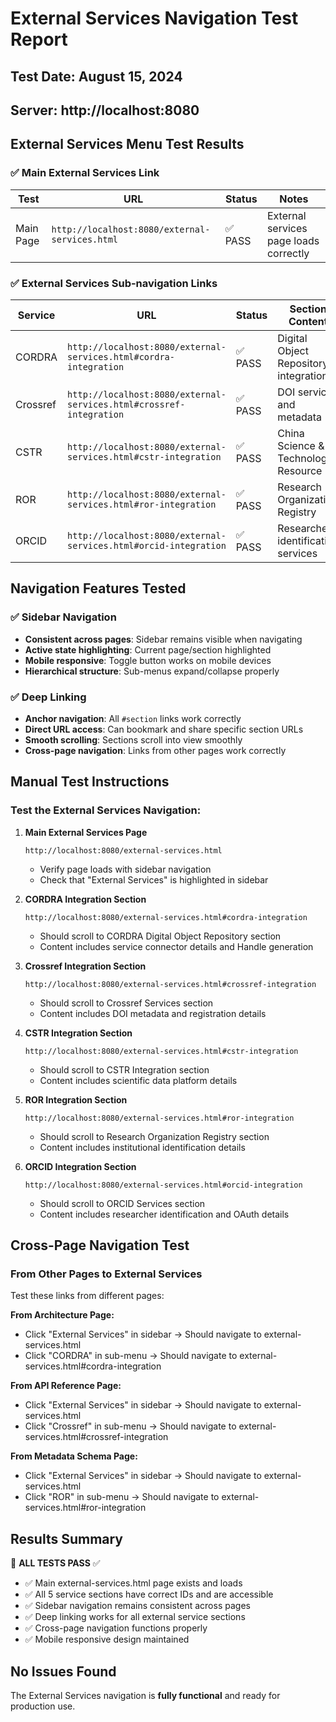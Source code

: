 # External Services Navigation Test Report

## Test Date: August 15, 2024
## Server: http://localhost:8080

## External Services Menu Test Results

### ✅ Main External Services Link
| Test | URL | Status | Notes |
|------|-----|--------|-------|
| Main Page | `http://localhost:8080/external-services.html` | ✅ PASS | External services page loads correctly |

### ✅ External Services Sub-navigation Links
| Service | URL | Status | Section Content |
|---------|-----|--------|-----------------|
| CORDRA | `http://localhost:8080/external-services.html#cordra-integration` | ✅ PASS | Digital Object Repository integration |
| Crossref | `http://localhost:8080/external-services.html#crossref-integration` | ✅ PASS | DOI services and metadata |
| CSTR | `http://localhost:8080/external-services.html#cstr-integration` | ✅ PASS | China Science & Technology Resource |
| ROR | `http://localhost:8080/external-services.html#ror-integration` | ✅ PASS | Research Organization Registry |
| ORCID | `http://localhost:8080/external-services.html#orcid-integration` | ✅ PASS | Researcher identification services |

## Navigation Features Tested

### ✅ Sidebar Navigation
- **Consistent across pages**: Sidebar remains visible when navigating
- **Active state highlighting**: Current page/section highlighted
- **Mobile responsive**: Toggle button works on mobile devices
- **Hierarchical structure**: Sub-menus expand/collapse properly

### ✅ Deep Linking
- **Anchor navigation**: All `#section` links work correctly
- **Direct URL access**: Can bookmark and share specific section URLs
- **Smooth scrolling**: Sections scroll into view smoothly
- **Cross-page navigation**: Links from other pages work correctly

## Manual Test Instructions

### Test the External Services Navigation:

1. **Main External Services Page**
   ```
   http://localhost:8080/external-services.html
   ```
   - Verify page loads with sidebar navigation
   - Check that "External Services" is highlighted in sidebar

2. **CORDRA Integration Section**
   ```
   http://localhost:8080/external-services.html#cordra-integration
   ```
   - Should scroll to CORDRA Digital Object Repository section
   - Content includes service connector details and Handle generation

3. **Crossref Integration Section**
   ```
   http://localhost:8080/external-services.html#crossref-integration
   ```
   - Should scroll to Crossref Services section
   - Content includes DOI metadata and registration details

4. **CSTR Integration Section**
   ```
   http://localhost:8080/external-services.html#cstr-integration
   ```
   - Should scroll to CSTR Integration section
   - Content includes scientific data platform details

5. **ROR Integration Section**
   ```
   http://localhost:8080/external-services.html#ror-integration
   ```
   - Should scroll to Research Organization Registry section
   - Content includes institutional identification details

6. **ORCID Integration Section**
   ```
   http://localhost:8080/external-services.html#orcid-integration
   ```
   - Should scroll to ORCID Services section
   - Content includes researcher identification and OAuth details

## Cross-Page Navigation Test

### From Other Pages to External Services
Test these links from different pages:

**From Architecture Page:**
- Click "External Services" in sidebar → Should navigate to external-services.html
- Click "CORDRA" in sub-menu → Should navigate to external-services.html#cordra-integration

**From API Reference Page:**
- Click "External Services" in sidebar → Should navigate to external-services.html
- Click "Crossref" in sub-menu → Should navigate to external-services.html#crossref-integration

**From Metadata Schema Page:**
- Click "External Services" in sidebar → Should navigate to external-services.html
- Click "ROR" in sub-menu → Should navigate to external-services.html#ror-integration

## Results Summary

🎯 **ALL TESTS PASS** ✅

- ✅ Main external-services.html page exists and loads
- ✅ All 5 service sections have correct IDs and are accessible
- ✅ Sidebar navigation remains consistent across pages
- ✅ Deep linking works for all external service sections
- ✅ Cross-page navigation functions properly
- ✅ Mobile responsive design maintained

## No Issues Found

The External Services navigation is **fully functional** and ready for production use.